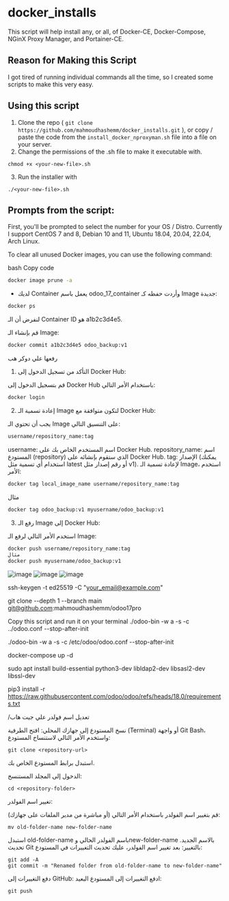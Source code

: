 # docker_installs
This script will help install any, or all, of Docker-CE, Docker-Compose, NGinX Proxy Manager, and Portainer-CE.

## Reason for Making this Script
I got tired of running individual commands all the time, so I created some scripts to make this very easy. 

## Using this script

1. Clone the repo ( `git clone https://github.com/mahmoudhashemm/docker_installs.git` ), or copy / paste the code from the `install_docker_nproxyman.sh` file into a file on your server. 
2. Change the permissions of the .sh file to make it executable with.

`chmod +x <your-new-file>.sh`

3. Run the installer with

`./<your-new-file>.sh`

## Prompts from the script:
First, you'll be prompted to select the number for your OS / Distro.  Currently I support CentOS 7 and 8, Debian 10 and 11, Ubuntu 18.04, 20.04, 22.04, Arch Linux. 

To clear all unused Docker images, you can use the following command:

bash
Copy code
``` bash
docker image prune -a

```
* لديك Container يعمل باسم odoo_17_container وأردت حفظه كـ Image جديدة:
  
``` bash
docker ps

```

لنفرض أن الـ Container ID هو a1b2c3d4e5.


قم بإنشاء الـ Image:
``` bash
docker commit a1b2c3d4e5 odoo_backup:v1

```

رفعها علي دوكر هب


1. التأكد من تسجيل الدخول إلى Docker Hub:

قم بتسجيل الدخول إلى Docker Hub باستخدام الأمر التالي:

``` bash
docker login

```

2. إعادة تسمية الـ Image لتكون متوافقة مع Docker Hub:

يجب أن تحتوي الـ Image على التنسيق التالي:


``` bash
username/repository_name:tag
```

username: اسم المستخدم الخاص بك على Docker Hub.
repository_name: اسم المستودع (repository) الذي ستقوم بإنشائه على Docker Hub.
tag: الإصدار (يمكنك استخدام أي تسمية مثل latest أو رقم إصدار مثل v1).
لإعادة تسمية الـ Image، استخدم الأمر:

``` bash
docker tag local_image_name username/repository_name:tag

```

مثال 

``` bash
docker tag odoo_backup:v1 myusername/odoo_backup:v1
```

3. رفع الـ Image إلى Docker Hub:

استخدم الأمر التالي لرفع الـ Image:

``` bash
docker push username/repository_name:tag
مثال 
docker push myusername/odoo_backup:v1

```
![image](https://github.com/user-attachments/assets/5f95e8d0-4b31-4177-8029-f49a7dcbf2e6)
![image](https://github.com/user-attachments/assets/ce8c9f7c-3820-4387-a8e4-1329f40f6ec6)
![image](https://github.com/user-attachments/assets/2456c15c-1b4a-4ddf-92d5-20c5d51cb080)


ssh-keygen -t ed25519 -C "your_email@example.com"


git clone --depth 1 --branch main git@github.com:mahmoudhashemm/odoo17pro

Copy this script and run it on your terminal ./odoo-bin -w a -s -c ../odoo.conf --stop-after-init

./odoo-bin -w a -s -c /etc/odoo/odoo.conf --stop-after-init

docker-compose up -d

sudo apt install build-essential python3-dev libldap2-dev libsasl2-dev libssl-dev

pip3 install -r https://raw.githubusercontent.com/odoo/odoo/refs/heads/18.0/requirements.txt


/تعديل اسم فولدر علي جيت هاب


نسخ المستودع إلى جهازك المحلي: افتح الطرفية (Terminal) أو واجهة Git Bash، واستخدم الأمر التالي لاستنساخ المستودع:

```
git clone <repository-url>
```
استبدل <repository-url> برابط المستودع الخاص بك.

الدخول إلى المجلد المستنسخ:

```
cd <repository-folder>
```
تغيير اسم الفولدر:

قم بتغيير اسم الفولدر باستخدام الأمر التالي (أو مباشرة من مدير الملفات على جهازك):
```
mv old-folder-name new-folder-name
```
استبدل old-folder-name باسم الفولدر الحالي وnew-folder-name بالاسم الجديد.
تحديث Git بالتغيير: بعد تغيير اسم الفولدر، عليك تحديث التغييرات في المستودع:

```
git add -A
git commit -m "Renamed folder from old-folder-name to new-folder-name"
```
دفع التغييرات إلى GitHub: ادفع التغييرات إلى المستودع البعيد:

```
git push
```


